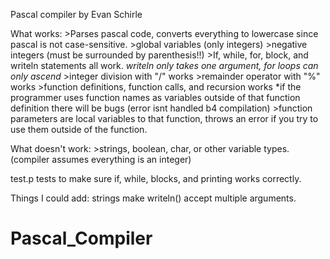 Pascal compiler by Evan Schirle

What works:
    >Parses pascal code, converts everything to lowercase since pascal is not case-sensitive. 
    >global variables (only integers)
    >negative integers (must be surrounded by parenthesis!!)
    >If, while, for, block, and writeln statements all work. 
        *writeln only takes one argument, for loops can only ascend*
    >integer division with "/" works
    >remainder operator with "%" works
    >function definitions, function calls, and recursion works
        *if the programmer uses function names as variables outside of that function definition there will be bugs (error isnt handled b4 compilation)
    >function parameters are local variables to that function, throws an error if you try to use them outside of the function.

What doesn't work:
    >strings, boolean, char, or other variable types. (compiler assumes everything is an integer)

test.p 
    tests to make sure if, while, blocks, and printing works correctly. 


Things I could add:
    strings
    make writeln() accept multiple arguments. 
# Pascal_Compiler
